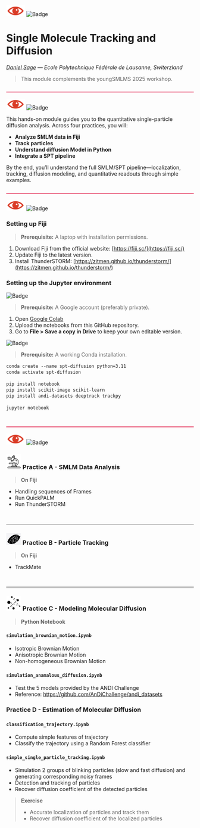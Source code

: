<img src="icons/icon.png" width="50"/> ![Badge](https://img.shields.io/badge/Workshop%20SMLMS%202025-FF1010?style=for-the-badge)
# Single Molecule Tracking and Diffusion

 *[Daniel Sage](mailto:daniel.sage@epfl.ch?subject=Single%20Molecule%20Tracking%20and%20Diffusion) — Ecole Polytechnique Fédérale de Lausanne, Switerzland*

> This module complements the youngSMLMS 2025 workshop. 

<img src="icons/red-line.svg" width="100%" height="2" alt="red divider">

<img src="icons/icon.png" width="50"/> ![Badge](https://img.shields.io/badge/Overview-FF1010?style=for-the-badge)

This hands-on module guides you to the quantitative single-particle diffusion analysis. Across four practices, you will:

- **Analyze SMLM data in Fiji**
- **Track particles** 
- **Understand diffusion Model in Python**
- **Integrate a SPT pipeline** 

By the end, you’ll understand the full SMLM/SPT pipeline—localization, tracking, diffusion modeling, and quantitative readouts through simple examples.

<img src="icons/red-line.svg" width="100%" height="2" alt="red divider">

<img src="icons/icon.png" width="50"/> ![Badge](https://img.shields.io/badge/Installation-FF1010?style=for-the-badge)


### Setting up Fiji
> **Prerequisite:** A laptop with installation permissions.

1. Download Fiji from the official website: [https://fiji.sc/](https://fiji.sc/)  
2. Update Fiji to the latest version.  
3. Install ThunderSTORM: [https://zitmen.github.io/thunderstorm/](https://zitmen.github.io/thunderstorm/)  


### Setting up the Jupyter environment

![Badge](https://img.shields.io/badge/Option_1-Using_Google_Colab_server-1000CF)

> **Prerequisite:** A Google account (preferably private).

1. Open [Google Colab](https://colab.research.google.com)  
2. Upload the notebooks from this GitHub repository.  
3. Go to **File > Save a copy in Drive** to keep your own editable version.  

![Badge](https://img.shields.io/badge/Option_2-Using_local_computer-1000CF)

> **Prerequisite:** A working Conda installation.

```
conda create --name spt-diffusion python=3.11
conda activate spt-diffusion

pip install notebook
pip install scikit-image scikit-learn
pip install andi-datasets deeptrack trackpy

jupyter notebook
```

<br>

<img src="icons/red-line.svg" width="100%" height="2" alt="red divider">

<img src="icons/icon.png" width="50"/> ![Badge](https://img.shields.io/badge/Hand--Ons-FF1010?style=for-the-badge)


### <img src="icons/icon-data-analysis.png" width="40"/> Practice A - SMLM Data Analysis 

> **On Fiji**

- Handling sequences of Frames 
- Run QuickPALM
- Run ThunderSTORM
<br>
<hr>

### <img src="icons/icon-particle-tracking.png" width="40"/> Practice B - Particle Tracking

> **On Fiji**
- TrackMate

<br>
<hr>
 
### <img src="icons/icon-diffusions-models.png" width="40"/> Practice C - Modeling Molecular Diffusion

> **Python Notebook**

#### `simulation_brownian_motion.ipynb`
- Isotropic Brownian Motion
- Anisotropic Brownian Motion
- Non-homogeneous Brownian Motion

#### `simulation_anamalous_diffusion.ipynb`
- Test the 5 models provided by the ANDI Challenge
- Reference: https://github.com/AnDiChallenge/andi_datasets

### Practice D - Estimation of Molecular Diffusion

#### `classification_trajectory.ipynb`
- Compute simple features of trajectory
- Classify the trajectory using a Random Forest classifier


#### `simple_single_particle_tracking.ipynb`
- Simulation 2 groups of blinking particles (slow and fast diffusion) and generating corresponding noisy frames
- Detection and tracking of particles 
- Recover diffusion coefficient of the detected particles


>**Exercise** 
>- Accurate localization of particles and track them
>- Recover diffusion coefficient of the localized particles
> 